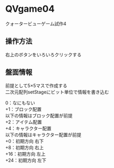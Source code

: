 # QVgame04
クォータービューゲーム試作4

## 操作方法
右上のボタンをいろいろクリックする

## 盤面情報
前提として5×5マスで作成する<br>
二次元配列setStageにビット単位で情報を書き込む<br>

0：なにもない<br>
+1：ブロック配置<br>
以下の情報はブロック配置が前提<br>
+2：アイテム配置<br>
+4：キャラクター配置<br>
以下の情報はキャラクター配置が前提<br>
+0：初期方向 右下<br>
+8：初期方向 右上<br>
+16：初期方向 左上<br>
+24：初期方向 左下<br>
